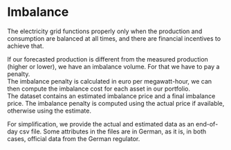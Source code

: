 # Imbalance

The electricity grid functions properly only when the production and consumption are balanced at all times, and
there are financial incentives to achieve that.

If our forecasted production is different from the measured production (higher or lower),
we have an imbalance volume. For that we have to pay a penalty.\
The imbalance penalty is calculated in euro per megawatt-hour, we can then compute the imbalance cost for each asset
in our portfolio.\
The dataset contains an estimated imbalance price and a final imbalance price. The imbalance penalty is computed using
the actual price if available, otherwise using the estimate.

For simplification, we provide the actual and estimated data as an end-of-day csv file. Some attributes in the
files are in German, as it is, in both cases, official data from the German regulator.